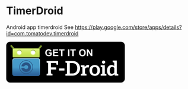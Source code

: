 TimerDroid
==========

Android app timerdroid
See https://play.google.com/store/apps/details?id=com.tomatodev.timerdroid

[![Get it on F-Droid](get_it_on_f-droid.png?raw=true)](https://f-droid.org/repository/browse/?fdfilter=timerdroid&fdid=com.tomatodev.timerdroid)

